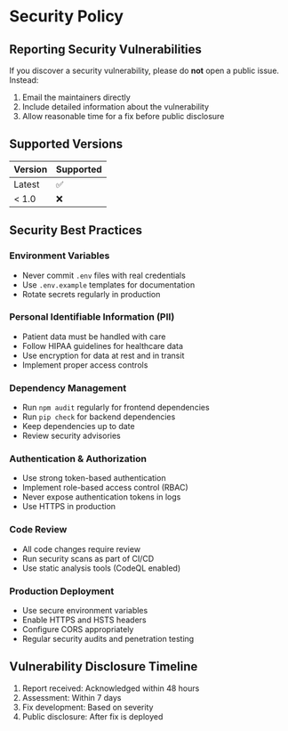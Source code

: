 # Security Policy

## Reporting Security Vulnerabilities

If you discover a security vulnerability, please do **not** open a public issue. Instead:

1. Email the maintainers directly
2. Include detailed information about the vulnerability
3. Allow reasonable time for a fix before public disclosure

## Supported Versions

| Version | Supported          |
| ------- | ------------------ |
| Latest  | :white_check_mark: |
| < 1.0   | :x:                |

## Security Best Practices

### Environment Variables

- Never commit `.env` files with real credentials
- Use `.env.example` templates for documentation
- Rotate secrets regularly in production

### Personal Identifiable Information (PII)

- Patient data must be handled with care
- Follow HIPAA guidelines for healthcare data
- Use encryption for data at rest and in transit
- Implement proper access controls

### Dependency Management

- Run `npm audit` regularly for frontend dependencies
- Run `pip check` for backend dependencies
- Keep dependencies up to date
- Review security advisories

### Authentication & Authorization

- Use strong token-based authentication
- Implement role-based access control (RBAC)
- Never expose authentication tokens in logs
- Use HTTPS in production

### Code Review

- All code changes require review
- Run security scans as part of CI/CD
- Use static analysis tools (CodeQL enabled)

### Production Deployment

- Use secure environment variables
- Enable HTTPS and HSTS headers
- Configure CORS appropriately
- Regular security audits and penetration testing

## Vulnerability Disclosure Timeline

1. Report received: Acknowledged within 48 hours
2. Assessment: Within 7 days
3. Fix development: Based on severity
4. Public disclosure: After fix is deployed